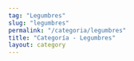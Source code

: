 ```yaml
---
tag: "Legumbres"
slug: "legumbres"
permalink: "/categoria/legumbres"
title: "Categoría - Legumbres"
layout: category
---
```

